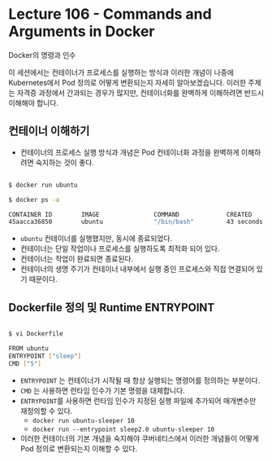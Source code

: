 # Lecture 106 - Commands and Arguments in Docker

Docker의 명령과 인수

이 세션에서는 컨테이너가 프로세스를 실행하는 방식과 이러한 개념이 나중에 Kubernetes에서 Pod 정의로 어떻게 변환되는지 자세히 알아보겠습니다.
이러한 주제는 자격증 과정에서 간과되는 경우가 많지만, 컨테이너화를 완벽하게 이해하려면 반드시 이해해야 합니다.

## 컨테이너 이해하기

- 컨테이너의 프로세스 실행 방식과 개념은 Pod 컨테이너화 과정을 완벽하게 이해하려면 숙지하는 것이 좋다.

```bash

$ docker run ubuntu

$ docker ps -a

CONTAINER ID        IMAGE               COMMAND             CREATED             STATUS                     PORTS
45aacca36850        ubuntu              "/bin/bash"         43 seconds ago      Exited (0) 41 seconds ago

```

- `ubuntu` 컨테이너를 실행했지만, 동시에 종료되었다.
- 컨테이너는 단일 작업이나 프로세스를 실행하도록 최적화 되어 있다.
- 컨테이너는 작업이 완료되면 종료된다.
- 컨테이너의 생명 주기가 컨테이너 내부에서 실행 중인 프로세스와 직접 연결되어 있기 때문이다.

## Dockerfile 정의 및 Runtime ENTRYPOINT

```bash

$ vi Dockerfile

FROM ubuntu
ENTRYPOINT ["sleep"]
CMD ["5"]

```

- `ENTRYPOINT` 는 컨테이너가 시작될 때 항상 실행되는 명령어를 정의하는 부분이다.
- `CMD` 는 사용하면 런타임 인수가 기본 명령을 대체합니다.
- `ENTRYPOINT`를 사용하면 런타임 인수가 지정된 실행 파일에 추가되어 매개변수만 재정의할 수 있다.
    - `docker run ubuntu-sleeper 10`
    - `docker run --entrypoint sleep2.0 ubuntu-sleeper 10`
- 이러한 컨테이너의 기본 개념을 숙지해야 쿠버네티스에서 이러한 개념들이 어떻게 Pod 정의로 변환되는지 이해할 수 있다.